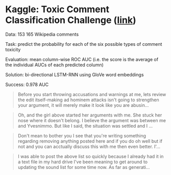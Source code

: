 # Kaggle: Toxic Comment Classification Challenge ([link](https://www.kaggle.com/c/jigsaw-toxic-comment-classification-challenge/overview))

Data: 153 165 Wikipedia comments

Task: predict the probability for each of the six possible types of comment toxicity

Evaluation: mean column-wise ROC AUC (i.e. the score is the average of the individual AUCs of each predicted column)

Solution: bi-directional LSTM-RNN using GloVe word embeddings

Success: 0.978 AUC

> Before you start throwing accusations and warnings at me, lets review the edit itself-making ad hominem attacks isn't going to strengthen your argument, it will merely make it look like you are abusin...

> Oh, and the girl above started her arguments with me. She stuck her nose where it doesn't belong. I believe the argument was between me and Yvesnimmo. But like I said, the situation was settled and I ...

> Don't mean to bother you I see that you're writing something regarding removing anything posted here and if you do oh well but if not and you can acctually discuss this with me then even better. I'...

> I was able to post the above list so quickly because I already had it in a text file in my hard drive I've been meaning to get around to updating the sound list for some time now. As far as generati...
